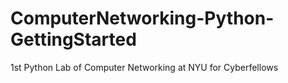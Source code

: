 # ComputerNetworking-Python-GettingStarted
1st Python Lab of Computer Networking at NYU for Cyberfellows
